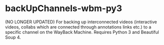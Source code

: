 # backUpChannels-wbm-py3
(NO LONGER UPDATED) For backing up interconnected videos (interactive videos, collabs which are connected through annotations links etc.) to a specific channel on the WayBack Machine. Requires Python 3 and Beautiful Soup 4.
